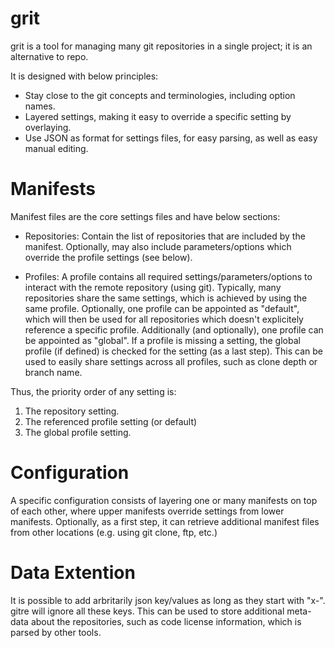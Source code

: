 # grit
grit is a tool for managing many git repositories in a single project; it is an alternative to repo.

It is designed with below principles:
* Stay close to the git concepts and terminologies, including option names.
* Layered settings, making it easy to override a specific setting by overlaying.
* Use JSON as format for settings files, for easy parsing, as well as easy manual editing.

# Manifests
Manifest files are the core settings files and have below sections:
* Repositories: Contain the list of repositories that are included by the manifest. Optionally, may also include parameters/options which override the profile settings (see below).

* Profiles: A profile contains all required settings/parameters/options to interact with the remote repository (using git). Typically, many repositories share the same settings, which is achieved by using the same profile. Optionally, one profile can be appointed as "default", which will then be used for all repositories which doesn't explicitely reference a specific profile.
Additionally (and optionally), one profile can be appointed as "global". If a profile is missing a setting, the global profile (if defined) is checked for the setting (as a last step).
This can be used to easily share settings across all profiles, such as clone depth or branch name.

Thus, the priority order of any setting is:
1. The repository setting.
2. The referenced profile setting (or default)
3. The global profile setting.


# Configuration
A specific configuration consists of layering one or many manifests on top of each other, where upper manifests override settings from lower manifests.
Optionally, as a first step, it can retrieve additional manifest files from other locations (e.g. using git clone, ftp, etc.)

# Data Extention
It is possible to add arbritarily json key/values as long as they start with "x-". gitre will ignore all these keys. This can be used to store additional meta-data about the repositories, such as code license information, which is parsed by other tools.
